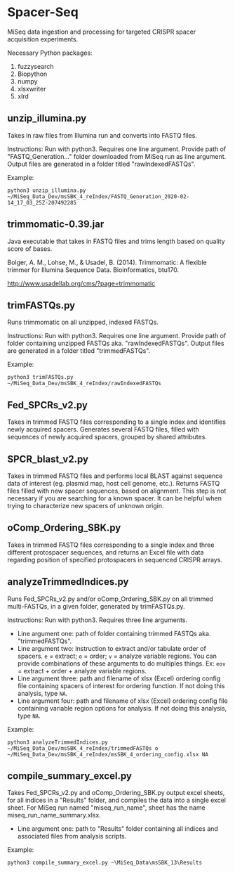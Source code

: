 # Spacer-Seq
MiSeq data ingestion and processing for targeted CRISPR spacer acquisition experiments.

Necessary Python packages:
1. fuzzysearch
2. Biopython
3. numpy
4. xlsxwriter
5. xlrd

## unzip_illumina.py
Takes in raw files from Illumina run and converts into FASTQ files.

Instructions: Run with python3. Requires one line argument. Provide path of "FASTQ_Generation..." folder downloaded from MiSeq run as line argument. Output files are generated in a folder titled "rawIndexedFASTQs".

Example:
```
python3 unzip_illumina.py ~/MiSeq_Data_Dev/msSBK_4_reIndex/FASTQ_Generation_2020-02-14_17_03_25Z-207492285
```

## trimmomatic-0.39.jar
Java executable that takes in FASTQ files and trims length based on quality score of bases.

Bolger, A. M., Lohse, M., & Usadel, B. (2014). Trimmomatic: A flexible trimmer for Illumina Sequence Data. Bioinformatics, btu170.

http://www.usadellab.org/cms/?page=trimmomatic

## trimFASTQs.py
Runs trimmomatic on all unzipped, indexed FASTQs.

Instructions: Run with python3. Requires one line argument. Provide path of folder containing unzipped FASTQs aka. "rawIndexedFASTQs". Output files are generated in a folder titled "trimmedFASTQs".

Example:
```
python3 trimFASTQs.py ~/MiSeq_Data_Dev/msSBK_4_reIndex/rawIndexedFASTQs
```

## Fed_SPCRs_v2.py
Takes in trimmed FASTQ files corresponding to a single index and identifies newly acquired spacers. Generates several FASTQ files, filled with sequences of newly acquired spacers, grouped by shared attributes.

## SPCR_blast_v2.py
Takes in trimmed FASTQ files and performs local BLAST against sequence data of interest (eg. plasmid map, host cell genome, etc.). Returns FASTQ files filled with new spacer sequences, based on alignment. This step is not necessary if you are searching for a known spacer. It can be helpful when trying to characterize  new spacers of unknown origin.

## oComp_Ordering_SBK.py
Takes in trimmed FASTQ files corresponding to a single index and three different protospacer sequences, and returns an Excel file with data regarding position of specified protospacers in sequenced CRISPR arrays.

## analyzeTrimmedIndices.py
Runs Fed_SPCRs_v2.py and/or oComp_Ordering_SBK.py on all trimmed multi-FASTQs, in a given folder, generated by trimFASTQs.py.

Instructions: Run with python3. Requires three line arguments.
* Line argument one: path of folder containing trimmed FASTQs aka. "trimmedFASTQs".
* Line argument two: Instruction to extract and/or tabulate order of spacers. `e` = extract; `o` = order; `v` = analyze variable regions. You can provide combinations of these arguments to do multiples things. Ex: `eov` = extract + order + analyze variable regions.
* Line argument three: path and filename of xlsx (Excel) ordering config file containing spacers of interest for ordering function. If not doing this analysis, type `NA`.
* Line argument four: path and filename of xlsx (Excel) ordering config file containing variable region options for analysis. If not doing this analysis, type `NA`.

Example:
```
python3 analyzeTrimmedIndices.py ~/MiSeq_Data_Dev/msSBK_4_reIndex/trimmedFASTQs o ~/MiSeq_Data_Dev/msSBK_4_reIndex/msSBK_4_ordering_config.xlsx NA
```

## compile_summary_excel.py
Takes Fed_SPCRs_v2.py and oComp_Ordering_SBK.py output excel sheets, for all indices in a "Results" folder, and compiles the data into a single excel sheet. For MiSeq run named "miseq_run_name", sheet has the name miseq_run_name_summary.xlsx.
* Line argument one: path to "Results" folder containing all indices and associated files from analysis scripts.

Example:
```
python3 compile_summary_excel.py ~\MiSeq_Data\msSBK_13\Results
```

